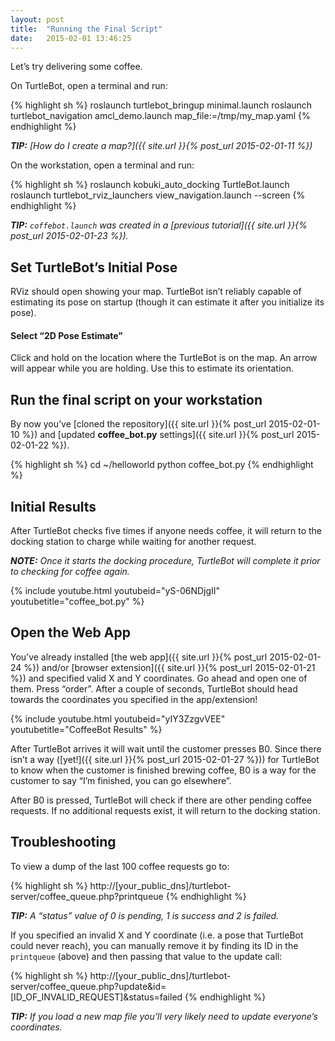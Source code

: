 ```yaml
---
layout: post
title:  "Running the Final Script"
date:   2015-02-01 13:46:25
---
```


Let’s try delivering some coffee.

On TurtleBot, open a terminal and run:

{% highlight sh %}
roslaunch turtlebot_bringup minimal.launch
roslaunch turtlebot_navigation amcl_demo.launch map_file:=/tmp/my_map.yaml
{% endhighlight %}

***TIP:** [How do I create a map?]({{ site.url }}{% post_url 2015-02-01-11 %})*

On the workstation, open a terminal and run:

{% highlight sh %}
roslaunch kobuki_auto_docking TurtleBot.launch
roslaunch turtlebot_rviz_launchers view_navigation.launch --screen
{% endhighlight %}

***TIP:** `coffebot.launch` was created in a [previous tutorial]({{ site.url }}{% post_url 2015-02-01-23 %}).*

## Set TurtleBot’s Initial Pose

RViz should open showing your map. TurtleBot isn’t reliably capable of estimating its pose on startup (though it can estimate it after you initialize its pose).

#### Select “2D Pose Estimate”

Click and hold on the location where the TurtleBot is on the map.  An arrow will appear while you are holding. Use this to estimate its orientation.

## Run the final script on your workstation

By now you’ve [cloned the repository]({{ site.url }}{% post_url 2015-02-01-10 %}) and [updated **coffee_bot.py** settings]({{ site.url }}{% post_url 2015-02-01-22 %}).

{% highlight sh %}
cd ~/helloworld
python coffee_bot.py
{% endhighlight %}

## Initial Results

After TurtleBot checks five times if anyone needs coffee, it will return to the docking station to charge while waiting for another request.

***NOTE:** Once it starts the docking procedure, TurtleBot will complete it prior to checking for coffee again.*

{% include youtube.html youtubeid="yS-06NDjgII" youtubetitle="coffee_bot.py" %}

## Open the Web App

You’ve already installed [the web app]({{ site.url }}{% post_url 2015-02-01-24 %}) and/or [browser extension]({{ site.url }}{% post_url 2015-02-01-21 %}) and specified valid X and Y coordinates. Go ahead and open one of them. Press “order”. After a couple of seconds, TurtleBot should head towards the coordinates you specified in the app/extension!

{% include youtube.html youtubeid="yIY3ZzgvVEE" youtubetitle="CoffeeBot Results" %}

After TurtleBot arrives it will wait until the customer presses B0. Since there isn’t a way ([yet!]({{ site.url }}{% post_url 2015-02-01-27 %})) for TurtleBot to know when the customer is finished brewing coffee, B0 is a way for the customer to say “I’m finished, you can go elsewhere”.

After B0 is pressed, TurtleBot will check if there are other pending coffee requests. If no additional requests exist, it will return to the docking station.

## Troubleshooting

To view a dump of the last 100 coffee requests go to:

{% highlight sh %}
http://[your_public_dns]/turtlebot-server/coffee_queue.php?printqueue
{% endhighlight %}

***TIP:** A “status” value of 0 is pending, 1 is success and 2 is failed.*

If you specified an invalid X and Y coordinate (i.e. a pose that TurtleBot could never reach), you can manually remove it by finding its ID in the `printqueue` (above) and then passing that value to the update call:

{% highlight sh %}
http://[your_public_dns]/turtlebot-server/coffee_queue.php?update&id=[ID_OF_INVALID_REQUEST]&status=failed
{% endhighlight %}

***TIP:** If you load a new map file you’ll very likely need to update everyone’s coordinates.*
